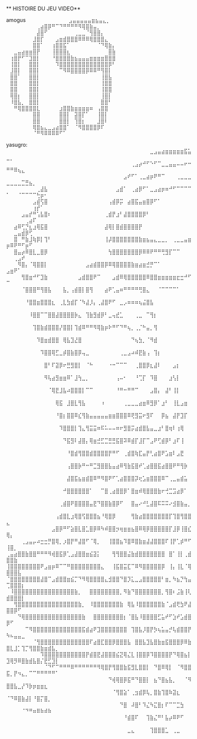 ** HISTOIRE DU JEU VIDEO**


amogus
⠀⠀⠀⠀⠀⠀⠀⠀⠀⠀⠀⣠⣤⣤⣤⣤⣤⣶⣦⣤⣄⡀⠀⠀⠀⠀⠀⠀⠀⠀ 
⠀⠀⠀⠀⠀⠀⠀⠀⢀⣴⣿⡿⠛⠉⠙⠛⠛⠛⠛⠻⢿⣿⣷⣤⡀⠀⠀⠀⠀⠀ 
⠀⠀⠀⠀⠀⠀⠀⠀⣼⣿⠋⠀⠀⠀⠀⠀⠀⠀⢀⣀⣀⠈⢻⣿⣿⡄⠀⠀⠀⠀ 
⠀⠀⠀⠀⠀⠀⠀⣸⣿⡏⠀⠀⠀⣠⣶⣾⣿⣿⣿⠿⠿⠿⢿⣿⣿⣿⣄⠀⠀⠀ 
⠀⠀⠀⠀⠀⠀⠀⣿⣿⠁⠀⠀⢰⣿⣿⣯⠁⠀⠀⠀⠀⠀⠀⠀⠈⠙⢿⣷⡄⠀ 
⠀⠀⣀⣤⣴⣶⣶⣿⡟⠀⠀⠀⢸⣿⣿⣿⣆⠀⠀⠀⠀⠀⠀⠀⠀⠀⠀⣿⣷⠀ 
⠀⢰⣿⡟⠋⠉⣹⣿⡇⠀⠀⠀⠘⣿⣿⣿⣿⣷⣦⣤⣤⣤⣶⣶⣶⣶⣿⣿⣿⠀ 
⠀⢸⣿⡇⠀⠀⣿⣿⡇⠀⠀⠀⠀⠹⣿⣿⣿⣿⣿⣿⣿⣿⣿⣿⣿⣿⣿⡿⠃⠀ 
⠀⣸⣿⡇⠀⠀⣿⣿⡇⠀⠀⠀⠀⠀⠉⠻⠿⣿⣿⣿⣿⡿⠿⠿⠛⢻⣿⡇⠀⠀ 
⠀⣿⣿⠁⠀⠀⣿⣿⡇⠀⠀⠀⠀⠀⠀⠀⠀⠀⠀⠀⠀⠀⠀⠀⠀⢸⣿⣧⠀⠀ 
⠀⣿⣿⠀⠀⠀⣿⣿⡇⠀⠀⠀⠀⠀⠀⠀⠀⠀⠀⠀⠀⠀⠀⠀⠀⢸⣿⣿⠀⠀ 
⠀⣿⣿⠀⠀⠀⣿⣿⡇⠀⠀⠀⠀⠀⠀⠀⠀⠀⠀⠀⠀⠀⠀⠀⠀⢸⣿⣿⠀⠀ 
⠀⢿⣿⡆⠀⠀⣿⣿⡇⠀⠀⠀⠀⠀⠀⠀⠀⠀⠀⠀⠀⠀⠀⠀⠀⢸⣿⡇⠀⠀ 
⠀⠸⣿⣧⡀⠀⣿⣿⡇⠀⠀⠀⠀⠀⠀⠀⠀⠀⠀⠀⠀⠀⠀⠀⠀⣿⣿⠃⠀⠀ 
⠀⠀⠛⢿⣿⣿⣿⣿⣇⠀⠀⠀⠀⠀⣰⣿⣿⣷⣶⣶⣶⣶⠶⠀⢠⣿⣿⠀⠀⠀ 
⠀⠀⠀⠀⠀⠀⠀⣿⣿⠀⠀⠀⠀⠀⣿⣿⡇⠀⣽⣿⡏⠁⠀⠀⢸⣿⡇⠀⠀⠀ 
⠀⠀⠀⠀⠀⠀⠀⣿⣿⠀⠀⠀⠀⠀⣿⣿⡇⠀⢹⣿⡆⠀⠀⠀⣸⣿⠇⠀⠀⠀ 
⠀⠀⠀⠀⠀⠀⠀⢿⣿⣦⣄⣀⣠⣴⣿⣿⠁⠀⠈⠻⣿⣿⣿⣿⡿⠏⠀⠀⠀⠀ 
⠀⠀⠀⠀⠀⠀⠀⠈⠛⠻⠿⠿⠿⠿⠋⠁⠀⠀⠀⠀⠀⠀⠀⠀⠀⠀⠀⠀⠀⠀

yasugro:
⠀⠀⠀⠀⠀⠀⠀⠀⠀⠀⠀⠀⠀⠀⠀⠀⠀⠀⠀⠀⠀⠀⠀⠀⠀⠀⠀⠀⠀⠀⠀⠀⠀⠀⠀⠀⠀⠀⣀⣠⣤⣴⣶⣶⣶⣶⣶⣯⣥⣀⡀⠀⠀⠀⠀⠀⠀⠀⠀⠀⠀⠀⠀
⠀⠀⠀⠀⠀⠀⠀⠀⠀⠀⠀⠀⠀⠀⠀⠀⠀⠀⠀⠀⠀⠀⠀⠀⠀⠀⠀⠀⠀⠀⠀⠀⠀⢀⣠⡴⠚⠋⠑⠋⠉⣀⣀⣤⣤⠤⠤⠖⠒⠛⠛⠿⢦⣄⠀⠀⠀⠀⠀⠀⠀⠀⠀
⠀⠀⠀⠀⠀⠀⠀⠀⠀⠀⠀⠀⠀⠀⠀⠀⠀⠀⠀⠀⠀⠀⠀⠀⠀⠀⠀⠀⠀⠀⠀⣠⠞⠋⠁⢀⣀⣴⡶⠟⠛⠉⠀⠀⠀⢀⣀⣀⣀⣀⣀⣀⣀⣉⣛⣦⡀⠀⠀⠀⠀⠀⠀
⠀⠀⠀⠀⠀⠀⠀⠀⢀⣼⣧⠀⠀⠀⠀⠀⠀⠀⠀⠀⠀⠀⠀⠀⠀⠀⠀⠀⠀⣠⣾⠁⠀⢀⣴⡿⠋⠁⣀⣠⣴⡶⠶⠚⠋⠉⠉⠉⠉⠁⠀⠀⠈⠉⠉⠉⠉⢓⡶⠂⠀⠀⠀
⠀⠀⠀⠀⠀⠀⠀⣠⣾⢫⣿⠀⠀⠀⠀⠀⠀⠀⠀⠀⠀⠀⠀⠀⠀⠀⠀⢠⣾⡿⡭⠀⣴⣿⣯⣤⣶⣿⡿⠋⠁⠀⠀⠀⠀⠀⠀⠀⠀⠀⠀⠀⠀⠀⠀⠀⢰⡞⠁⠀⠀⠀⠀
⠀⠀⠀⠀⣠⣤⡞⠛⢡⣧⣿⠆⠀⠀⠀⠀⠀⠀⠀⠀⠀⠀⠀⠀⠀⠀⢀⣾⡟⣰⠃⣼⣿⣿⣿⣿⡿⠃⠀⠀⠀⠀⠀⠀⠀⠀⠀⠀⠀⠀⠀⠀⠀⠀⢀⣴⠏⠀⠀⠀⠀⠀⠀
⠀⠀⣴⠿⢋⡙⣆⣰⢿⣯⣿⠀⠀⠀⠀⠀⠀⠀⠀⠀⠀⠀⠀⠀⠀⠀⣼⢿⡇⣿⣾⣿⣿⣿⣿⡟⠀⠀⠀⠀⠀⠀⠀⠀⠀⠀⠀⠀⠀⠀⠀⣀⣤⣾⡿⢋⠀⠀⠀⠀⠀⠀⠀
⠀⠀⣿⠀⠛⣷⣸⢷⡿⡇⢹⠃⠀⠀⠀⠀⠀⠀⠀⠀⠀⠀⠀⠀⠀⠀⢸⡼⣿⣿⣿⣿⣿⣿⣿⣷⣶⣦⣤⣄⣀⣀⡀⠀⢀⣀⣀⣤⣶⡶⠿⠟⠛⠋⡶⠋⠀⠀⠀⠀⠀⠀⠀
⠀⠀⣿⣤⡴⠿⣿⣇⣀⣿⡿⠀⠀⠀⠀⠀⠀⠀⠀⠀⠀⠀⠀⠀⠀⠀⠀⢳⣿⣿⣿⣿⣿⣿⣿⡿⠿⠿⠟⠛⠛⢛⣻⡏⠉⠉⠀⠀⠀⠀⠀⢀⣠⠞⠀⠀⠀⠀⠀⠀⠀⠀⠀
⠀⠀⠀⠻⣿⡄⠈⢿⣿⣿⡇⠀⠀⠀⠀⠀⠀⠀⠀⠀⠀⣠⣴⣾⣿⣿⡿⠿⢿⣿⣿⣿⣿⣷⣶⣴⣶⣚⡛⠉⠁⠀⠀⠀⠀⠀⠀⠀⠀⣠⣶⠟⠁⠀⠀⠀⠀⠀⠀⠀⠀⠀⠀
⠀⠀⠀⠀⢻⣿⣶⠚⠋⣹⣷⠀⠀⠀⠀⠀⠀⠀⠀⣠⣾⣿⣿⠟⠉⠀⠀⠀⣠⣾⠿⢿⣿⣿⣿⣿⣿⠿⣿⣿⣶⣶⣶⣶⣶⣖⣒⠚⠋⠉⠀⠀⠀⠀⠀⠀⠀⠀⠀⠀⠀⠀⠀
⠀⠀⠀⠀⠈⣿⣿⣿⠛⢻⣿⣧⠀⠀⠀⣧⡀⢠⣾⣿⡇⣿⢻⠀⠀⠀⣴⠟⢁⣤⠶⠛⠛⠛⠛⢛⣿⣄⠀⠀⠈⠉⠉⠉⠉⠁⠀⠀⠀⠀⠀⠀⠀⠀⠀⠀⠀⠀⠀⠀⠀⠀⠀
⠀⠀⠀⠀⠀⠘⣿⣿⣶⣿⣿⣿⣆⠀⢀⣇⣳⣾⡏⠈⠳⣼⡸⡄⢀⣼⣿⠟⠋⠀⣀⡠⠶⠶⠶⢦⣬⣿⣧⠀⠀⠀⠀⠀⠀⠀⠀⠀⠀⠀⠀⠀⠀⠀⠀⠀⠀⠀⠀⠀⠀⠀⠀
⠀⠀⠀⠀⠀⠀⠸⣿⣿⠉⠉⣿⣿⣼⣿⣿⣿⣿⡷⣄⠀⢹⣷⣻⣾⡿⠃⣀⢤⣞⣁⠀⠀⠀⢀⣀⠀⠉⢻⡆⠀⠀⠀⠀⠀⠀⠀⠀⠀⠀⠀⠀⠀⠀⠀⠀⠀⠀⠀⠀⠀⠀⠀
⠀⠀⠀⠀⠀⠀⠀⢹⣿⣷⣾⣿⣿⣿⡜⣿⣿⡇⢹⣾⠿⠛⠛⠻⢿⣷⡶⠗⠛⠋⠙⠛⢦⡀⢀⡈⠓⣤⡀⢻⠀⠀⠀⠀⠀⠀⠀⠀⠀⠀⠀⠀⠀⠀⠀⠀⠀⠀⠀⠀⠀⠀⠀
⠀⠀⠀⠀⠀⠀⠀⠀⠹⣿⣶⣾⣿⣿⠀⢿⣧⣹⣜⣿⠀⠀⠀⠀⠀⠀⠀⠀⠀⠀⠀⠀⠀⠙⢦⣳⡀⠈⠻⣾⠀⠀⠀⠀⠀⠀⠀⠀⠀⠀⠀⠀⠀⠀⠀⠀⠀⠀⠀⠀⠀⠀⠀
⠀⠀⠀⠀⠀⠀⠀⠀⠀⠹⣿⣿⢿⣋⣀⡾⣿⣷⣿⡿⢤⣀⠀⠀⠀⠀⠀⠀⠀⠀⢀⣀⣠⠴⠾⣟⣷⢠⠀⢹⡆⠀⠀⠀⠀⠀⠀⠀⠀⠀⠀⠀⠀⠀⠀⠀⠀⠀⠀⠀⠀⠀⠀
⠀⠀⠀⠀⠀⠀⠀⠀⠀⠀⣿⠃⠏⣽⡿⠖⣛⣻⣿⡇⠀⠈⠓⠀⠀⠀⠀⠐⠒⠉⠉⠉⠀⠀⢀⣿⣿⡿⣆⣼⠇⠀⠀⠀⣠⡆⠀⠀⠀⠀⠀⠀⠀⠀⠀⠀⠀⠀⠀⠀⠀⠀⠀
⠀⠀⠀⠀⠀⠀⠀⠀⠀⠀⠻⢧⣴⣻⣶⣶⠿⠁⣸⢳⣀⡀⠀⠀⠀⠀⠀⠀⠀⢠⠤⠂⠀⠀⠘⢉⡏⠀⠹⣿⠀⠀⠀⣰⢣⡇⠀⠀⠀⠀⠀⠀⠀⠀⠀⠀⠀⠀⠀⠀⠀⠀⠀
⠀⠀⠀⠀⠀⠀⠀⠀⠀⠀⠀⠈⢿⣟⣸⣧⠴⣿⣿⣿⡇⠉⠉⠀⠀⠀⠀⠀⠀⠘⠛⠒⠛⠛⠉⠀⠀⠀⣠⣿⡄⠀⣼⠃⢸⡇⠀⠀⠀⠀⠀⠀⠀⠀⠀⠀⠀⠀⠀⠀⠀⠀⠀
⠀⠀⠀⠀⠀⠀⠀⠀⠀⠀⠀⠀⠀⢿⣯⠀⣸⣿⣇⢻⣧⠀⠀⠀⠀⠰⠀⠀⠀⠀⠀⢀⣀⣀⣀⣴⣶⠿⣻⡿⠁⣰⠃⠀⢸⣇⣠⣶⠀⠀⠀⠀⠀⠀⠀⠀⠀⠀⠀⠀⠀⠀⠀
⠀⠀⠀⠀⠀⠀⠀⠀⠀⠀⠀⠀⠀⠘⣿⡆⣿⣿⠿⣎⢻⣷⣤⣤⣤⣤⣤⣶⣶⣿⣿⣿⠿⢟⣻⣭⠖⣻⠏⠀⠀⡿⣦⠀⣼⡟⣹⡏⠀⠀⠀⠀⠀⠀⠀⠀⠀⠀⠀⠀⠀⠀⠀
⠀⠀⠀⠀⠀⠀⠀⠀⠀⠀⠀⠀⠀⠀⠹⣿⣿⣿⡇⢹⣄⢻⣭⣭⠶⠯⠥⠤⠤⠶⠖⣻⣿⡭⣴⣾⣿⣧⣤⣀⣰⠃⣿⢶⠇⢰⢿⠀⠀⠀⠀⠀⠀⠀⠀⠀⠀⠀⠀⠀⠀⠀⠀
⠀⠀⠀⠀⠀⠀⠀⠀⠀⠀⠀⠀⠀⠀⠀⠙⣯⣻⠇⣼⣿⡄⢿⣶⣚⣋⣉⣛⣛⣯⣿⠽⠿⣾⡏⣸⡏⠉⣠⠟⢋⣾⡿⠃⣰⠏⢸⠀⠀⠀⠀⠀⠀⠀⠀⠀⠀⠀⠀⠀⠀⠀⠀
⠀⠀⠀⠀⠀⠀⠀⠀⠀⠀⠀⠀⠀⠀⠀⠀⠘⣿⣾⢻⣿⣿⣾⣿⣿⣿⣿⡟⠛⠋⠀⢀⣾⣿⢷⣏⣤⡟⢃⣴⣿⠟⣡⣶⠇⣠⣟⠀⠀⠀⠀⠀⠀⠀⠀⠀⠀⠀⠀⠀⠀⠀⠀
⠀⠀⠀⠀⠀⠀⠀⠀⠀⠀⠀⠀⠀⠀⠀⠀⢠⣿⣿⡷⠛⠒⠛⣉⣻⣿⣿⣧⣤⣴⠿⢻⣷⣯⣿⠞⢁⣴⣿⣿⣯⣴⣿⣿⠟⠛⢻⡷⠀⠀⠀⠀⠀⠀⠀⠀⠀⠀⠀⠀⠀⠀⠀
⠀⠀⠀⠀⠀⠀⠀⠀⠀⠀⠀⠀⠀⠀⠀⠀⣼⣿⣯⣦⣶⣾⣿⠿⠛⠻⣿⠟⠋⢁⣴⣿⣿⣿⡽⢖⣡⣶⣿⣿⣿⠿⠉⢀⣀⣤⣾⣥⠀⠀⠀⠀⠀⠀⠀⠀⠀⠀⠀⠀⠀⠀⠀
⠀⠀⠀⠀⠀⠀⠀⠀⠀⠀⠀⠀⠀⠀⠀⠚⣿⣿⣿⣿⣿⣿⠁⠀⠀⠉⣿⢀⣴⣿⣿⡿⠁⣿⣶⠾⢿⣿⣿⣿⣷⠖⢚⣉⣩⣴⡿⠁⠀⠀⠀⠀⠀⠀⠀⠀⠀⠀⠀⠀⠀⠀⠀
⠀⠀⠀⠀⠀⠀⠀⠀⠀⠀⠀⠀⠀⠀⢀⣾⣿⠟⣿⣿⣿⣿⣤⣟⠙⣿⣿⣷⣿⡿⠋⠀⠀⣿⣤⠔⠚⣃⣼⣿⠯⠭⠭⠔⣺⣿⣷⣤⡀⠀⠀⠀⠀⠀⠀⠀⠀⠀⠀⠀⠀⠀⠀
⠀⠀⠀⠀⠀⠀⠀⠀⠀⠀⠀⠀⠀⢠⣾⣿⣇⣰⢿⣿⢫⣿⣿⣿⣦⠘⢿⣿⡿⠀⠀⠀⠀⢻⣷⣴⣿⣿⣿⣿⣿⣿⣿⡏⢹⣿⢻⣿⣿⣄⠀⠀⠀⠀⠀⠀⠀⠀⠀⠀⠀⠀⠀
⠀⠀⠀⠀⠀⠀⠀⠀⠀⠀⠀⠀⣠⣿⡿⠛⠋⣵⣿⣇⣿⣁⣿⡿⠿⠳⠾⣿⣿⡲⢶⣶⣶⣦⣿⠿⢿⡿⣿⣿⣿⣿⣿⡏⣸⡿⢸⣿⣎⢿⡄⠀⠀⠀⠀⠀⠀⠀⠀⠀⠀⠀⠀
⠀⠀⠀⠀⢀⣠⣤⡤⠴⣒⣒⡛⣿⢿⡀⡰⣿⡟⠛⣼⣿⠋⠈⢿⡀⠀⠀⢸⣿⣿⣦⠹⣿⠿⣿⣷⣶⣼⣼⣿⣿⣿⠏⢸⡟⢁⡾⠛⠋⢸⣿⡀⠀⠀⠀⠀⠀⠀⠀⠀⠀⠀⠀
⢀⣤⣴⣿⣿⣷⣿⣿⠛⠛⠛⠻⢾⣿⣯⡿⢁⣠⣼⣿⣿⣶⣮⣽⡅⠀⠀⠀⢻⢻⣿⣿⣬⣷⣾⣿⣿⣿⣿⣿⣿⣿⠀⣿⠁⢸⡇⢀⣾⣿⣿⣷⠀⠀⠀⠀⠀⠀⠀⠀⠀⠀⠀
⢸⣿⣿⣿⣿⣿⣿⣿⣿⠟⣠⣶⡶⠿⠉⠉⠛⣿⣿⣿⣿⣿⣿⣿⣿⣄⠀⠀⢸⣯⣿⣭⣏⠉⠿⠻⣿⣿⣿⣿⣿⡿⠀⢸⡄⢸⣇⠈⢿⣿⣿⣿⣧⠀⠀⠀⠀⠀⠀⠀⠀⠀⠀
⠈⣿⣿⣿⣿⣿⣿⣿⣿⣼⣿⠉⣠⣾⣿⣿⣶⣮⡉⠙⠻⢿⣿⣿⣿⣿⣄⣺⣿⣿⠙⣿⡹⣅⣀⣠⣿⣿⣿⣿⣿⠃⣶⡀⠳⣦⡙⢳⣤⢉⣿⣿⣿⡆⠀⠀⠀⠀⠀⠀⠀⠀⠀
⠀⠸⣿⣿⣿⣿⣿⣿⣿⣿⣿⣿⣿⣿⣿⣿⣿⣿⣷⡀⠀⠀⣿⣿⣿⣿⣿⣿⣿⣿⡀⠻⣷⠙⣿⣿⣿⣿⣿⣿⣿⡀⢻⣿⠆⣨⣷⢸⢇⣾⣿⣿⣿⡇⠀⠀⠀⠀⠀⠀⠀⠀⠀
⠀⠀⢻⣿⣿⣿⣿⣿⣿⣿⣿⣿⣿⣿⣿⣿⣿⣿⣿⣷⡀⠀⠸⣿⣿⣿⣿⣿⣿⣿⣷⠀⢿⣧⠸⣿⣿⣿⣿⣿⣿⣷⠈⣠⣾⢟⣳⠟⣼⣿⣿⡿⠋⠀⠀⠀⠀⠀⠀⠀⠀⠀⠀
⠀⠀⠀⠙⢿⣿⣿⣿⣿⣿⣿⣿⣿⣿⣿⣿⣿⣿⣿⣿⣷⠀⠀⣿⣿⣿⣿⣿⣿⣿⣿⡆⠈⣿⣧⠸⣿⣿⣿⣿⣋⣥⠞⠋⣱⠞⣡⣾⣿⡿⠋⠀⠀⠀⠀⠀⠀⠀⠀⠀⠀⠀⠀
⠀⠀⠀⠀⠀⠉⠻⣿⣿⣿⣿⣿⣿⣿⣿⣿⣿⣿⣿⣿⣯⣾⣴⠟⣹⣿⣿⣿⣿⣿⣿⣿⠀⢹⣿⣧⡸⣿⡟⡳⢦⣥⣤⡚⢧⣾⣿⣿⡟⠳⠦⣤⣤⣀⠀⠀⠀⠀⠀⠀⠀⠀⠀
⠀⠀⠀⠀⠀⠀⠀⠈⢻⣿⣿⣿⣿⣿⣿⣿⣿⣿⣿⣿⣿⣿⠏⣴⣿⣏⣿⣿⡿⣿⣿⣿⣧⠀⣿⣿⣧⣹⣧⣿⣷⣶⣯⣿⣿⣿⡿⠿⣷⣿⣇⣸⡁⢹⡉⢻⣿⣿⣷⣶⣾⣧⡀
⠀⠀⠀⠀⠀⠀⠀⠀⠀⠹⣿⣿⣿⣿⣿⣿⣿⣿⣿⣿⣿⡟⣾⣿⣟⣼⣿⣿⣿⣮⣝⢿⣌⣇⢸⣿⣿⡿⠹⣿⣿⣿⣿⡟⠙⢿⣿⣦⡇⣹⢿⡻⠿⣿⣷⣾⣧⣿⡌⣟⣋⣹⡇
⠀⠀⠀⠀⠀⠀⠀⠀⠀⠀⠈⠙⠋⠉⠛⠛⠛⠿⠛⠛⠛⠛⠛⠛⠻⢿⣿⡟⢻⣿⣿⣷⣯⣻⣇⣿⣿⡇⠀⠙⣿⠿⢿⡇⠀⠈⠻⣿⣿⣯⡀⡟⠲⣄⡀⠉⠉⠛⠛⠛⠛⠛⠁
⠀⠀⠀⠀⠀⠀⠀⠀⠀⠀⠀⠀⠀⠀⠀⠀⠀⠀⠀⠀⠀⠀⠀⠀⠀⠀⠀⠙⢾⢿⣿⡿⣯⠛⠙⣿⣿⡇⠀⣦⠙⣿⣦⣧⡀⠀⠀⠈⠻⣿⣿⣧⣀⡜⠹⡷⡶⣶⣶⣆⠀⠀⠀
⠀⠀⠀⠀⠀⠀⠀⠀⠀⠀⠀⠀⠀⠀⠀⠀⠀⠀⠀⠀⠀⠀⠀⠀⠀⠀⠀⠀⠈⢻⣿⣵⠁⢀⣲⣾⡿⢧⡀⣿⣷⢹⣿⠷⣽⣆⠀⠀⠀⠈⠙⠿⣿⣷⣼⡇⠘⣿⡍⣿⡀⠀⠀
⠀⠀⠀⠀⠀⠀⠀⠀⠀⠀⠀⠀⠀⠀⠀⠀⠀⠀⠀⠀⠀⠀⠀⠀⠀⠀⠀⠀⠀⠀⠙⣿⠀⠼⣿⠃⠹⣌⠳⣍⣿⡆⠏⠉⠉⣉⣳⠀⠀⠀⠀⠀⠀⠈⠙⠛⠶⠿⠷⠾⠷⠀⠀
⠀⠀⠀⠀⠀⠀⠀⠀⠀⠀⠀⠀⠀⠀⠀⠀⠀⠀⠀⠀⠀⠀⠀⠀⠀⠀⠀⠀⠀⠀⠀⠘⣾⣿⠏⠀⠀⢹⣷⣌⠛⠃⣧⡴⠿⠟⠋⠀⠀⠀⠀⠀⠀⠀⠀⠀⠀⠀⠀⠀⠀⠀⠀
⠀⠀⠀⠀⠀⠀⠀⠀⠀⠀⠀⠀⠀⠀⠀⠀⠀⠀⠀⠀⠀⠀⠀⠀⠀⠀⠀⠀⠀⠀⠀⠀⣀⣄⠀⠀⠀⠀⢹⣿⣿⣿⣁⠀⢀⣀⠀⠀⠀⠀⠀⠀⠀⠀⠀⠀⠀⠀⠀⠀⠀⠀⠀
